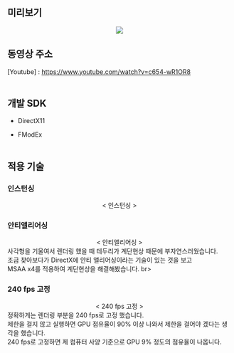 ## 미리보기

<p align="center">
  <img src="https://postfiles.pstatic.net/MjAyMDA4MDNfMjQ0/MDAxNTk2NDA0Njk4MzUz.wDCxv_0FhLWwdTqlknG6rcx2b1xAB3kT5PWQHAJVl8og.65SPWMH1Mx4Ba8UIHs0Ck-Fv-q77Ot4LAiGqGXPGNUog.GIF.ashi0/ezgif-4-5e0391c06286.gif?type=w966">

## 동영상 주소

[Youtube] : https://www.youtube.com/watch?v=c654-wR1OR8
<br><br/>

## 개발 SDK

* DirectX11

* FModEx
<br><br/>

## 적용 기술

### 인스턴싱
</p> <div align="center"> < 인스턴싱 > </div>

### 안티앨리어싱
</p> <div align="center"> < 안티앨리어싱 > </div>
  사각형을 기울여서 렌더링 했을 때 테두리가 계단현상 때문에 부자연스러웠습니다. <br>
  조금 찾아보다가 DirectX에 안티 앨리어싱이라는 기술이 있는 것을 보고 <br>
  MSAA x4를 적용하여 계단현상을 해결해봤습니다. br>

### 240 fps 고정
</p> <div align="center"> < 240 fps 고정 > </div>
  정확하게는 렌더링 부분을 240 fps로 고정 했습니다.<br>
  제한을 걸지 않고 실행하면 GPU 점유율이 90% 이상 나와서 제한을 걸어야 겠다는 생각을 했습니다.<br>
  240 fps로 고정하면 제 컴퓨터 사양 기준으로 GPU 9% 정도의 점유율이 나옵니다.<br>
